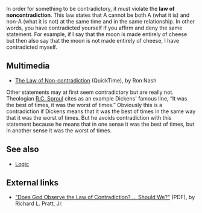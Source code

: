 In order for something to be contradictory, it must violate the
**law of noncontradiction**. This law states that A cannot be both
A (what it is) and non-A (what it is not) at the same time and in
the same relationship. In other words, you have contradicted
yourself if you affirm and deny the same statement. For example, if
I say that the moon is made entirely of cheese but then also say
that the moon is not made entirely of cheese, I have contradicted
myself.

## Multimedia

-   [The Law of Non-contradiction](http://biblicaltraining.org/audio/TH601/apologetics_03a_MSTR.mov)
    (QuickTime), by Ron Nash

Other statements may at first seem contradictory but are really
not. Theologian [R.C. Sproul](R.C._Sproul "R.C. Sproul") cites as
an example Dickens' famous line, “It was the best of times, it was
the worst of times.” Obviously this is a contradiction if Dickens
means that it was the best of times in the same way that it was the
worst of times. But he avoids contradiction with this statement
because he means that in one sense it was the best of times, but in
another sense it was the worst of times.

## See also

-   [Logic](Logic "Logic")

## External links

-   ["Does God Observe the Law of Contradiction? ... Should We?"](http://reformedperspectives.org/newfiles/ric_pratt/TH.Pratt.Contradictions.pdf)
    (PDF), by Richard L. Pratt, Jr.



